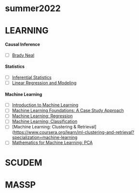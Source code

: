 # summer2022

# LEARNING 

#### Causal Inference
- [ ] [Brady Neal](https://www.bradyneal.com/causal-inference-course)

#### Statistics
- [ ] [Inferential Statistics](https://www.coursera.org/learn/inferential-statistics-intro?specialization=statistics)
- [ ] [Linear Regression and Modeling](https://www.coursera.org/learn/linear-regression-model?specialization=statistics)

#### Machine Learning
- [ ] [Introduction to Machine Learning](https://www.coursera.org/learn/machine-learning-duke)
- [ ] [Machine Learning Foundations: A Case Study Approach](https://www.coursera.org/learn/ml-foundations?specialization=machine-learning)
- [ ] [Machine Learning: Regression](https://www.coursera.org/learn/ml-regression?specialization=machine-learning)
- [ ] [Machine Learning: Classification](https://www.coursera.org/learn/ml-classification?specialization=machine-learning)
- [ ] [Machine Learning: Clustering & Retrieval](https://www.coursera.org/learn/ml-clustering-and-retrieval?specialization=machine-learning
- [ ] [Mathematics for Machine Learning: PCA](https://www.coursera.org/learn/pca-machine-learning?specialization=mathematics-machine-learning)

# SCUDEM

# MASSP
